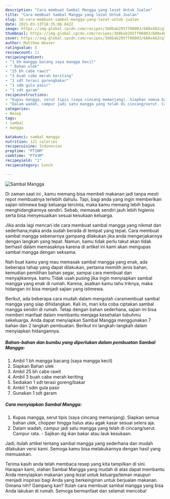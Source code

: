```yaml
---
description: "Cara membuat Sambal Mangga yang lezat Untuk Jualan"
title: "Cara membuat Sambal Mangga yang lezat Untuk Jualan"
slug: 18-cara-membuat-sambal-mangga-yang-lezat-untuk-jualan
date: 2021-03-13T18:35:06.842Z
image: https://img-global.cpcdn.com/recipes/3b0bab295ff06003/680x482cq70/sambal-mangga-foto-resep-utama.jpg
thumbnail: https://img-global.cpcdn.com/recipes/3b0bab295ff06003/680x482cq70/sambal-mangga-foto-resep-utama.jpg
cover: https://img-global.cpcdn.com/recipes/3b0bab295ff06003/680x482cq70/sambal-mangga-foto-resep-utama.jpg
author: Matthew Weaver
ratingvalue: 5
reviewcount: 11
recipeingredient:
- "1 bh mangga bacang saya mangga kecil"
- " Bahan ulek"
- "25 bh cabe rawit"
- "3 buah cabe merah keriting"
- "1 sdt terasi gorengbakar"
- "1 sdm gula pasir"
- "1 sdt garam"
recipeinstructions:
- "Kupas mangga, serut tipis (saya cincang memanjang). Siapkan semua bahan ulek, chopper hingga halus atau agak kasar sesuai selera aja."
- "Dalam wadah, campur jadi satu mangga yang telah di cincang/serut. Campur rata. Sajikan dg ikan bakar atau lauk kesukaan."
categories:
- Resep
tags:
- sambal
- mangga

katakunci: sambal mangga 
nutrition: 121 calories
recipecuisine: Indonesian
preptime: "PT10M"
cooktime: "PT43M"
recipeyield: "1"
recipecategory: Lunch

---
```



![Sambal Mangga](https://img-global.cpcdn.com/recipes/3b0bab295ff06003/680x482cq70/sambal-mangga-foto-resep-utama.jpg)

Di zaman  saat ini , kamu memang bisa membeli makanan jadi tanpa mesti repot membuatnya terlebih dahulu. Tapi, bagi anda yang ingin memberikan sajian istimewa bagi keluarga tercinta, maka kamu memang lebih bagus menghidangkannya sendiri. Sebab, memasak sendiri jauh lebih higienis serta bisa menyesuaikan sesuai kesukaan keluarga.

Jika anda lagi mencari ide cara membuat sambal mangga yang nikmat dan sederhana,maka anda sudah berada di tempat yang tepat. Cara membuat sambal mangga  sebenarnya gampang dilakukan jika anda mengerjakannya dengan langkah yang tepat. Namun, kamu tidak perlu takut akan tidak berhasil dalam memasaknya 
karena di artikel ini kami akan mengupas sambal mangga dengan seksama.  



Nah buat kamu yang mau memasak sambal mangga yang enak, ada beberapa tahap yang dapat dilakukan, pertama memilih jenis bahan, kemudian pemilihan bahan segar, sampai cara membuat dan menyajikannya. kamu Tidak usah pusing jika ingin menyiapkan sambal mangga yang enak di rumah. Karena, asalkan kamu  tahu triknya, maka hidangan ini bisa menjadi sajian yang istimewa.

Berikut, ada beberapa cara mudah dalam mengolah caramembuat sambal mangga yang siap dihidangkan. Kali ini, mari kita coba ciptakan sambal mangga sendiri di rumah. Tetap dengan bahan sederhana, sajian ini bisa memberi manfaat dalam membantu menjaga kesehatan tubuhmu sekeluarga. Anda dapat menyiapkan Sambal Mangga menggunakan 7 bahan dan 2 langkah pembuatan. Berikut ini langkah-langkah dalam menyiapkan hidangannya.

<!--inarticleads1-->

##### Bahan-bahan dan bumbu yang diperlukan dalam pembuatan Sambal Mangga:

1. Ambil 1 bh mangga bacang (saya mangga kecil)
1. Siapkan  Bahan ulek
1. Ambil 25 bh cabe rawit
1. Ambil 3 buah cabe merah keriting
1. Sediakan 1 sdt terasi goreng/bakar
1. Ambil 1 sdm gula pasir
1. Gunakan 1 sdt garam




<!--inarticleads2-->

##### Cara menyiapkan Sambal Mangga:

1. Kupas mangga, serut tipis (saya cincang memanjang). Siapkan semua bahan ulek, chopper hingga halus atau agak kasar sesuai selera aja.
1. Dalam wadah, campur jadi satu mangga yang telah di cincang/serut. Campur rata. - Sajikan dg ikan bakar atau lauk kesukaan.




Jadi, itulah artikel tentang  sambal mangga  yang sederhana dan mudah dilakukan versi kami. Semoga kamu bisa melakukannya dengan hasil yang memuaskan. 

Terima kasih anda telah membaca resep yang kita tampilkan di sini. Harapan kami, olahan  Sambal Mangga yang mudah di atas dapat membantu Anda menyiapkan makanan yang lezat untuk keluarga/teman maupun menjadi inspirasi bagi Anda yang berkeinginan untuk berjualan makanan. Gimana nih? Gampang kan? Itulah cara membuat sambal mangga yang bisa Anda lakukan di rumah. Semoga bermanfaat dan selamat mencoba!

